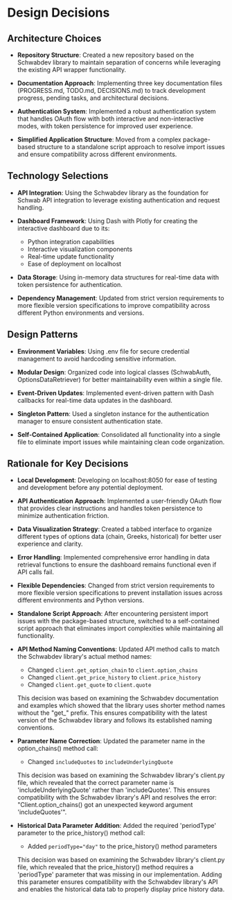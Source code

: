 # Design Decisions

## Architecture Choices

- **Repository Structure**: Created a new repository based on the Schwabdev library to maintain separation of concerns while leveraging the existing API wrapper functionality.

- **Documentation Approach**: Implementing three key documentation files (PROGRESS.md, TODO.md, DECISIONS.md) to track development progress, pending tasks, and architectural decisions.

- **Authentication System**: Implemented a robust authentication system that handles OAuth flow with both interactive and non-interactive modes, with token persistence for improved user experience.

- **Simplified Application Structure**: Moved from a complex package-based structure to a standalone script approach to resolve import issues and ensure compatibility across different environments.

## Technology Selections

- **API Integration**: Using the Schwabdev library as the foundation for Schwab API integration to leverage existing authentication and request handling.

- **Dashboard Framework**: Using Dash with Plotly for creating the interactive dashboard due to its:
  - Python integration capabilities
  - Interactive visualization components
  - Real-time update functionality
  - Ease of deployment on localhost

- **Data Storage**: Using in-memory data structures for real-time data with token persistence for authentication.

- **Dependency Management**: Updated from strict version requirements to more flexible version specifications to improve compatibility across different Python environments and versions.

## Design Patterns

- **Environment Variables**: Using .env file for secure credential management to avoid hardcoding sensitive information.

- **Modular Design**: Organized code into logical classes (SchwabAuth, OptionsDataRetriever) for better maintainability even within a single file.

- **Event-Driven Updates**: Implemented event-driven pattern with Dash callbacks for real-time data updates in the dashboard.

- **Singleton Pattern**: Used a singleton instance for the authentication manager to ensure consistent authentication state.

- **Self-Contained Application**: Consolidated all functionality into a single file to eliminate import issues while maintaining clean code organization.

## Rationale for Key Decisions

- **Local Development**: Developing on localhost:8050 for ease of testing and development before any potential deployment.

- **API Authentication Approach**: Implemented a user-friendly OAuth flow that provides clear instructions and handles token persistence to minimize authentication friction.

- **Data Visualization Strategy**: Created a tabbed interface to organize different types of options data (chain, Greeks, historical) for better user experience and clarity.

- **Error Handling**: Implemented comprehensive error handling in data retrieval functions to ensure the dashboard remains functional even if API calls fail.

- **Flexible Dependencies**: Changed from strict version requirements to more flexible version specifications to prevent installation issues across different environments and Python versions.

- **Standalone Script Approach**: After encountering persistent import issues with the package-based structure, switched to a self-contained script approach that eliminates import complexities while maintaining all functionality.

- **API Method Naming Conventions**: Updated API method calls to match the Schwabdev library's actual method names:
  - Changed `client.get_option_chain` to `client.option_chains` 
  - Changed `client.get_price_history` to `client.price_history`
  - Changed `client.get_quote` to `client.quote`
  
  This decision was based on examining the Schwabdev documentation and examples which showed that the library uses shorter method names without the "get_" prefix. This ensures compatibility with the latest version of the Schwabdev library and follows its established naming conventions.

- **Parameter Name Correction**: Updated the parameter name in the option_chains() method call:
  - Changed `includeQuotes` to `includeUnderlyingQuote`
  
  This decision was based on examining the Schwabdev library's client.py file, which revealed that the correct parameter name is 'includeUnderlyingQuote' rather than 'includeQuotes'. This ensures compatibility with the Schwabdev library's API and resolves the error: "Client.option_chains() got an unexpected keyword argument 'includeQuotes'".

- **Historical Data Parameter Addition**: Added the required 'periodType' parameter to the price_history() method call:
  - Added `periodType="day"` to the price_history() method parameters
  
  This decision was based on examining the Schwabdev library's client.py file, which revealed that the price_history() method requires a 'periodType' parameter that was missing in our implementation. Adding this parameter ensures compatibility with the Schwabdev library's API and enables the historical data tab to properly display price history data.
